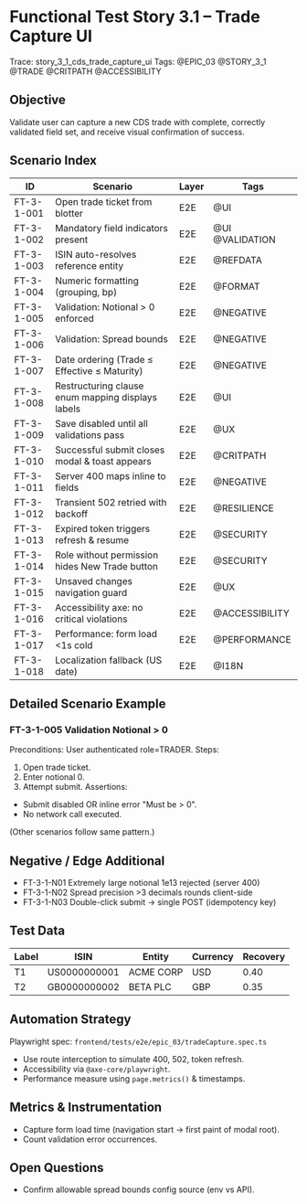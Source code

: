 # Functional Test Story 3.1 – Trade Capture UI

Trace: story_3_1_cds_trade_capture_ui
Tags: @EPIC_03 @STORY_3_1 @TRADE @CRITPATH @ACCESSIBILITY

## Objective
Validate user can capture a new CDS trade with complete, correctly validated field set, and receive visual confirmation of success.

## Scenario Index
| ID | Scenario | Layer | Tags |
|----|----------|-------|------|
| FT-3-1-001 | Open trade ticket from blotter | E2E | @UI |
| FT-3-1-002 | Mandatory field indicators present | E2E | @UI @VALIDATION |
| FT-3-1-003 | ISIN auto-resolves reference entity | E2E | @REFDATA |
| FT-3-1-004 | Numeric formatting (grouping, bp) | E2E | @FORMAT |
| FT-3-1-005 | Validation: Notional > 0 enforced | E2E | @NEGATIVE |
| FT-3-1-006 | Validation: Spread bounds | E2E | @NEGATIVE |
| FT-3-1-007 | Date ordering (Trade ≤ Effective ≤ Maturity) | E2E | @NEGATIVE |
| FT-3-1-008 | Restructuring clause enum mapping displays labels | E2E | @UI |
| FT-3-1-009 | Save disabled until all validations pass | E2E | @UX |
| FT-3-1-010 | Successful submit closes modal & toast appears | E2E | @CRITPATH |
| FT-3-1-011 | Server 400 maps inline to fields | E2E | @NEGATIVE |
| FT-3-1-012 | Transient 502 retried with backoff | E2E | @RESILIENCE |
| FT-3-1-013 | Expired token triggers refresh & resume | E2E | @SECURITY |
| FT-3-1-014 | Role without permission hides New Trade button | E2E | @SECURITY |
| FT-3-1-015 | Unsaved changes navigation guard | E2E | @UX |
| FT-3-1-016 | Accessibility axe: no critical violations | E2E | @ACCESSIBILITY |
| FT-3-1-017 | Performance: form load <1s cold | E2E | @PERFORMANCE |
| FT-3-1-018 | Localization fallback (US date) | E2E | @I18N |

## Detailed Scenario Example
### FT-3-1-005 Validation Notional > 0
Preconditions: User authenticated role=TRADER.
Steps:
1. Open trade ticket.
2. Enter notional 0.
3. Attempt submit.
Assertions:
- Submit disabled OR inline error "Must be > 0".
- No network call executed.

(Other scenarios follow same pattern.)

## Negative / Edge Additional
- FT-3-1-N01 Extremely large notional 1e13 rejected (server 400)
- FT-3-1-N02 Spread precision >3 decimals rounds client-side
- FT-3-1-N03 Double-click submit -> single POST (idempotency key)

## Test Data
| Label | ISIN | Entity | Currency | Recovery |
|-------|------|--------|----------|----------|
| T1 | US0000000001 | ACME CORP | USD | 0.40 |
| T2 | GB0000000002 | BETA PLC | GBP | 0.35 |

## Automation Strategy
Playwright spec: `frontend/tests/e2e/epic_03/tradeCapture.spec.ts`
- Use route interception to simulate 400, 502, token refresh.
- Accessibility via `@axe-core/playwright`.
- Performance measure using `page.metrics()` & timestamps.

## Metrics & Instrumentation
- Capture form load time (navigation start -> first paint of modal root).
- Count validation error occurrences.

## Open Questions
- Confirm allowable spread bounds config source (env vs API).
